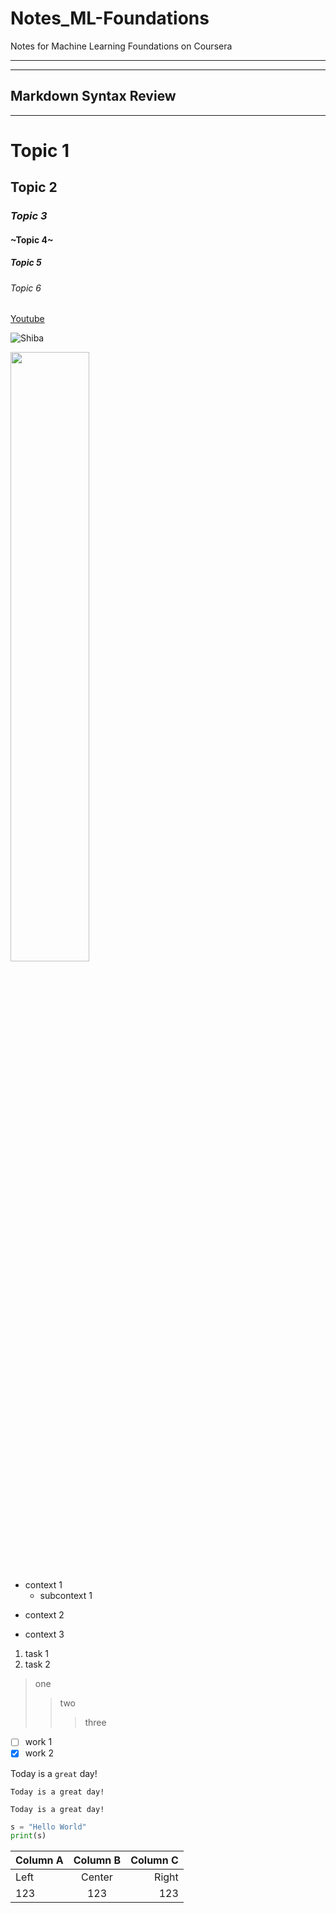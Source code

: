 # Notes_ML-Foundations
Notes for Machine Learning Foundations on Coursera





___
***
## Markdown Syntax Review
---
# Topic 1
## Topic 2
### _Topic 3_
#### ~Topic 4~
##### **Topic 5**
###### Topic 6
[Youtube](https://www.youtube.com/)

![Shiba](https://static.boredpanda.com/blog/wp-content/uploads/2019/05/shiba-inu-dog-flower-fields-photography-masayo-ishizuki-japan-24-5cdbf37794320__700.jpg "shiba")

<img src="https://img.ltn.com.tw/Upload/partner/page/2019/09/14/190914-4886-01-WvNZA.jpg" width="50%" height="50%">

* context 1
  * subcontext 1
+ context 2
- context 3
1. task 1
2. task 2
> one
>> two
>>> three

- [ ] work 1
- [x] work 2

Today is a `great` day!
```
Today is a great day!
```
    Today is a great day!
    
```python
s = "Hello World"
print(s)
```

Column A   |Column B   |Column C   
:---|:---:|---:
Left |Center|Right
123|123|123
